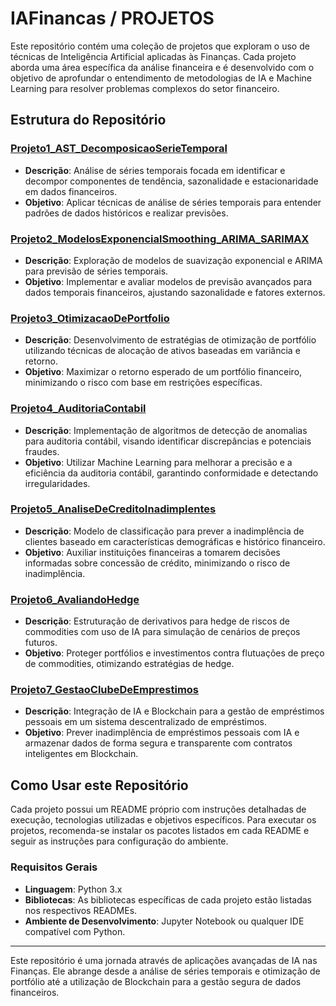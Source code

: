 # IAFinancas / PROJETOS

Este repositório contém uma coleção de projetos que exploram o uso de técnicas de Inteligência Artificial aplicadas às Finanças. Cada projeto aborda uma área específica da análise financeira e é desenvolvido com o objetivo de aprofundar o entendimento de metodologias de IA e Machine Learning para resolver problemas complexos do setor financeiro.

## Estrutura do Repositório

### [Projeto1_AST_DecomposicaoSerieTemporal](https://github.com/MichelleBouhid/IAFinancas/tree/main/PROJETOS/Projeto1_AST_DecomposicaoSerieTemporal)

- **Descrição**: Análise de séries temporais focada em identificar e decompor componentes de tendência, sazonalidade e estacionaridade em dados financeiros.
- **Objetivo**: Aplicar técnicas de análise de séries temporais para entender padrões de dados históricos e realizar previsões.

### [Projeto2_ModelosExponencialSmoothing_ARIMA_SARIMAX](https://github.com/MichelleBouhid/IAFinancas/tree/main/PROJETOS/Projeto2_ModelosExponencialSmoothing_ARIMA_SARIMAX)

- **Descrição**: Exploração de modelos de suavização exponencial e ARIMA para previsão de séries temporais.
- **Objetivo**: Implementar e avaliar modelos de previsão avançados para dados temporais financeiros, ajustando sazonalidade e fatores externos.

### [Projeto3_OtimizacaoDePortfolio](https://github.com/MichelleBouhid/IAFinancas/tree/main/PROJETOS/Projeto3_OtimizacaoDePortfolio)
- **Descrição**: Desenvolvimento de estratégias de otimização de portfólio utilizando técnicas de alocação de ativos baseadas em variância e retorno.
- **Objetivo**: Maximizar o retorno esperado de um portfólio financeiro, minimizando o risco com base em restrições específicas.

### [Projeto4_AuditoriaContabil](https://github.com/MichelleBouhid/IAFinancas/tree/main/PROJETOS/Projeto4_AuditoriaContabil)

- **Descrição**: Implementação de algoritmos de detecção de anomalias para auditoria contábil, visando identificar discrepâncias e potenciais fraudes.
- **Objetivo**: Utilizar Machine Learning para melhorar a precisão e a eficiência da auditoria contábil, garantindo conformidade e detectando irregularidades.

### [Projeto5_AnaliseDeCreditoInadimplentes](https://github.com/MichelleBouhid/IAFinancas/tree/main/PROJETOS/Projeto5_AnaliseDeCreditoInadimplentes)

- **Descrição**: Modelo de classificação para prever a inadimplência de clientes baseado em características demográficas e histórico financeiro.
- **Objetivo**: Auxiliar instituições financeiras a tomarem decisões informadas sobre concessão de crédito, minimizando o risco de inadimplência.

### [Projeto6_AvaliandoHedge](https://github.com/MichelleBouhid/IAFinancas/tree/main/PROJETOS/Projeto6_AvaliandoHedge)

- **Descrição**: Estruturação de derivativos para hedge de riscos de commodities com uso de IA para simulação de cenários de preços futuros.
- **Objetivo**: Proteger portfólios e investimentos contra flutuações de preço de commodities, otimizando estratégias de hedge.

### [Projeto7_GestaoClubeDeEmprestimos](https://github.com/MichelleBouhid/IAFinancas/tree/main/PROJETOS/Projeto7_GestaoClubeDeEmprestimos)
- **Descrição**: Integração de IA e Blockchain para a gestão de empréstimos pessoais em um sistema descentralizado de empréstimos.
- **Objetivo**: Prever inadimplência de empréstimos pessoais com IA e armazenar dados de forma segura e transparente com contratos inteligentes em Blockchain.

## Como Usar este Repositório

Cada projeto possui um README próprio com instruções detalhadas de execução, tecnologias utilizadas e objetivos específicos. Para executar os projetos, recomenda-se instalar os pacotes listados em cada README e seguir as instruções para configuração do ambiente.

### Requisitos Gerais

- **Linguagem**: Python 3.x
- **Bibliotecas**: As bibliotecas específicas de cada projeto estão listadas nos respectivos READMEs.
- **Ambiente de Desenvolvimento**: Jupyter Notebook ou qualquer IDE compatível com Python.

---

Este repositório é uma jornada através de aplicações avançadas de IA nas Finanças. Ele abrange desde a análise de séries temporais e otimização de portfólio até a utilização de Blockchain para a gestão segura de dados financeiros.
